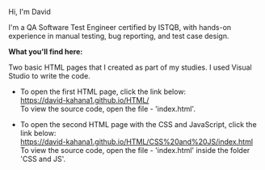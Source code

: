 Hi, I'm David

I'm a QA Software Test Engineer certified by ISTQB, with hands-on experience in manual testing, bug reporting, and test case design.  

 **What you'll find here:**
 
 Two basic HTML pages that I created as part of my studies. I used Visual Studio to write the code.
- To open the first HTML page, click the link below:                  
              https://david-kahana1.github.io/HTML/             
  To view the source code, open the file - 'index.html'.
  
- To open the second HTML page with the CSS and JavaScript, click the link below:        
              https://david-kahana1.github.io/HTML/CSS%20and%20JS/index.html              
  To view the source code, open the file - 'index.html' inside the folder 'CSS and JS'.
